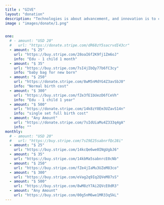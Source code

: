 ```yaml
---
title : "GIVE"
layout: "donation"
description: "Technologies is about advancement, and innovation is to come out with something original and unique, and MHR is combining this tow teUSD s together, to make high quality and affordable helmet for all motorcycle riders."
image : "images/donate/1.png"


one:
  # - amount: "USD 20"
  #   url: "https://donate.stripe.com/dR68zY5sacrvdI43cr"
  - amount: "$ 25"
    url: "https://buy.stripe.com/28oaI6f2K9fj1Zm6oJ"
    info: "Edu - 1 child 1 month"
  - amount: "$ 35"
    url: "https://buy.stripe.com/7sI4jIbQy77b6fC3cy"
    info: "baby bag for new born"
  - amount: "$ 250"
    url: "https://donate.stripe.com/8wM5nMdYG4Z3avSbJ0"
    info: "Normal birth cost"
  - amount: "$ 300"
    url: "https://buy.stripe.com/fZe3fE1bUezD6fCeVh"
    info: "Edu - 1 child 1 year"
  - amount: "$ 500"
    url: "https://donate.stripe.com/14k8zY8Em3UZavS14n"
    info: "single set full birth cost"
  - amount: "Any Amount"
    url: "https://donate.stripe.com/7sIdUiaMu4Z333q4gA"
    info: ""
monthly:
  # - amount: "USD 20"
  #   url: "https://buy.stripe.com/7sI9E25sabnrfQc28i"
  - amount: "$ 25"
    url: "https://buy.stripe.com/14kcQe6we0INgUgbJ6"
  - amount: "$ 35"
    url: "https://buy.stripe.com/14kbMa5sabnrcE0cNb"
  - amount: "$ 250"
    url: "https://buy.stripe.com/fZe4jIaMu3UZeM83co"
  - amount: "$ 300"
    url: "https://buy.stripe.com/eVag2q9Iq2QVeM87sS"
  - amount: "$ 500"
    url: "https://buy.stripe.com/8wM8zY7Ai2QVcE0dR3"
  - amount: "Any Amount"
    url: "https://buy.stripe.com/00g5nM6we1MR33q5kL"
---
```

